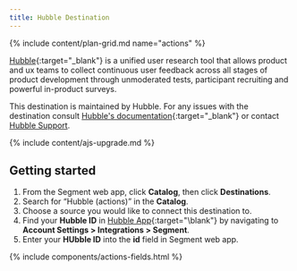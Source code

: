 ```yaml
---
title: Hubble Destination
---
```


{% include content/plan-grid.md name="actions" %}

[Hubble](https://hubble.team/?utm_source=segmentio&utm_medium=docs&utm_campaign=partners){:target="\_blank"} is a unified user research tool that allows product and ux teams to collect continuous user feedback across all stages of product development through unmoderated tests, participant recruiting and powerful in-product surveys.

This destination is maintained by Hubble. For any issues with the destination consult [Hubble's documentation](https://hubble.team/documentation){:target="\_blank"} or contact [Hubble Support](mailto:dev@hubble.team).

{% include content/ajs-upgrade.md %}

## Getting started

1. From the Segment web app, click **Catalog**, then click **Destinations**.
2. Search for “Hubble (actions)” in the **Catalog**.
3. Choose a source you would like to connect this destination to.
4. Find your **Hubble ID** in [Hubble App](https://app.hubble.team/home){:target="\blank"} by navigating to **Account Settings > Integrations > Segment**.
5. Enter your **HUbble ID** into the **id** field in Segment web app.

<!-- (delete after reading) The line below renders a table of connection settings (if applicable), Pre-built Mappings, and available actions. -->

{% include components/actions-fields.html %}
